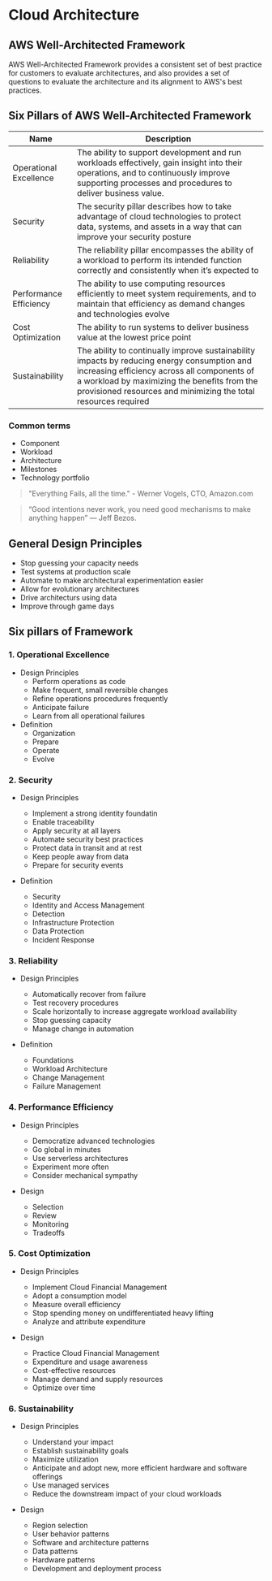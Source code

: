 # Cloud Architecture

## AWS Well-Architected Framework
AWS Well-Architected Framework provides a consistent set of best practice for customers to evaluate architectures, and also provides a set of questions to evaluate the architecture and its alignment to AWS's best practices.

## Six Pillars of AWS Well-Architected Framework
| Name | Description |
|------------------------------|-------------------------|
Operational Excellence | The ability to support development and run workloads effectively, gain insight into their operations, and to continuously improve supporting processes and procedures to deliver business value. 
Security | The security pillar describes how to take advantage of cloud technologies to protect data, systems, and assets in a way that can improve your security posture |
Reliability | The reliability pillar encompasses the ability of a workload to perform its intended function correctly and consistently when it’s expected to |
Performance Efficiency | The ability to use computing resources efficiently to meet system requirements, and to maintain that efficiency as demand changes and technologies evolve
Cost Optimization | The ability to run systems to deliver business value at the lowest price point
Sustainability | The ability to continually improve sustainability impacts by reducing energy consumption and increasing efficiency across all components of a workload by maximizing the benefits from the provisioned resources and minimizing the total resources required

### Common terms
+ Component
+ Workload
+ Architecture
+ Milestones
+ Technology portfolio

> "Everything Fails, all the time." - Werner Vogels, CTO, Amazon.com

> “Good intentions never work, you need good mechanisms to make anything happen” — Jeff Bezos. 

## General Design Principles
+ Stop guessing your capacity needs
+ Test systems at production scale
+ Automate to make architectural experimentation easier
+ Allow for evolutionary architectures
+ Drive architecturs using data
+ Improve through game days


## Six pillars of Framework
### 1. Operational Excellence
+ Design Principles
	+ Perform operations as code
	+ Make frequent, small reversible changes
	+ Refine operations procedures frequently
	+ Anticipate failure
	+ Learn from all operational failures
+ Definition
	+ Organization
	+ Prepare
	+ Operate
	+ Evolve

### 2. Security
+ Design Principles
	+ Implement a strong identity foundatin
	+ Enable traceability
	+ Apply security at all layers
	+ Automate security best practices
	+ Protect data in transit and at rest
	+ Keep people away from data
	+ Prepare for security events

+ Definition
	+ Security 
	+ Identity and Access Management 
	+ Detection 
	+ Infrastructure Protection 
	+ Data Protection 
	+ Incident Response 


### 3. Reliability
+ Design Principles
	+ Automatically recover from failure
	+ Test recovery procedures
	+ Scale horizontally to increase aggregate workload availability
	+ Stop guessing capacity
	+ Manage change in automation

+ Definition
	+ Foundations
	+ Workload Architecture 
	+ Change Management 
	+ Failure Management


### 4. Performance Efficiency
+ Design Principles
	+ Democratize advanced technologies
	+ Go global in minutes
	+ Use serverless architectures 
	+ Experiment more often
	+ Consider mechanical sympathy

+ Design
	+ Selection 
	+ Review 
	+ Monitoring 
	+ Tradeoffs


### 5. Cost Optimization
+ Design Principles
	+ Implement Cloud Financial Management
	+ Adopt a consumption model
	+ Measure overall efficiency
	+ Stop spending money on undifferentiated heavy lifting
	+ Analyze and attribute expenditure

+ Design
	+ Practice Cloud Financial Management 
	+ Expenditure and usage awareness 
	+ Cost-effective resources 
	+ Manage demand and supply resources 
	+ Optimize over time 


### 6. Sustainability
+ Design Principles
	+ Understand your impact
	+ Establish sustainability goals
	+ Maximize utilization
	+ Anticipate and adopt new, more efficient hardware and software offerings
	+ Use managed services
	+ Reduce the downstream impact of your cloud workloads

+ Design
	+ Region selection
	+ User behavior patterns
	+ Software and architecture patterns
	+ Data patterns
	+ Hardware patterns
	+ Development and deployment process 
